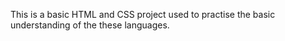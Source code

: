   This is a basic HTML and CSS project used to practise the basic understanding of the these languages.
